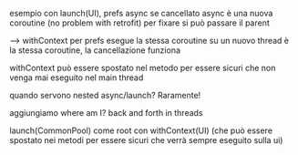 esempio con launch(UI), prefs async
se cancellato async è una nuova coroutine (no problem with retrofit)
per fixare si può passare il parent

--> withContext per prefs
    esegue la stessa coroutine su un nuovo thread
    è la stessa coroutine, la cancellazione funziona

withContext può essere spostato nel metodo per essere sicuri che non venga mai eseguito nel main thread

quando servono nested async/launch? Raramente!

aggiungiamo where am I? back and forth in threads

launch(CommonPool) come root con withContext(UI) (che può essere spostato nei metodi 
per essere sicuri che verrà sempre eseguito sulla ui)



